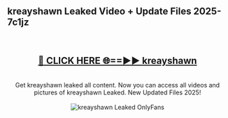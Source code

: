 <h2>kreayshawn Leaked Video + Update Files 2025- 7c1jz</h2>
<br>
<div align="center">
<h2><a href="https://libra.edu.pl?kreayshawn" rel="nofollow">🔴 CLICK HERE 🌐==►► kreayshawn</a></h2>
<br>
Get kreayshawn leaked all content. Now you can access all videos and pictures of kreayshawn Leaked. New Updated Files 2025!
<br>
<br>
<a href="https://libra.edu.pl?kreayshawn" rel="nofollow" data-target="animated-image.originalLink"><img src="https://i.ibb.co.com/WyWwxjT/player-gif2.gif" alt="kreayshawn Leaked OnlyFans" style="max-width: 100%; display: inline-block;" data-target="animated-image.originalImage"></a>
</div>
<br>